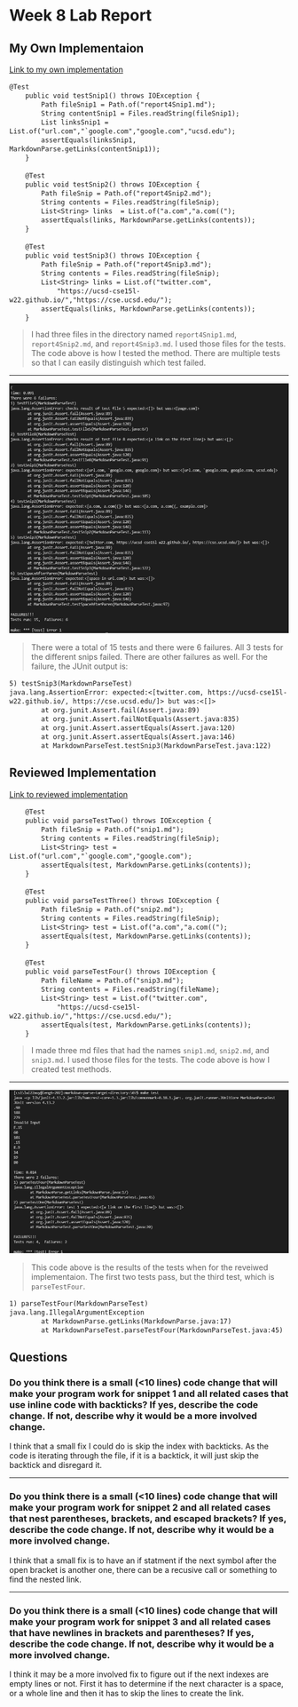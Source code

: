 # Week 8 Lab Report

## My Own Implementaion
[Link to my own implementation](https://github.com/jahyng/markdown-parse.git)
```
@Test
    public void testSnip1() throws IOException {
        Path fileSnip1 = Path.of("report4Snip1.md");
        String contentSnip1 = Files.readString(fileSnip1);
        List linksSnip1 = List.of("url.com","`google.com","google.com","ucsd.edu");
        assertEquals(linksSnip1, MarkdownParse.getLinks(contentSnip1));
    }

    @Test 
    public void testSnip2() throws IOException {
        Path fileSnip = Path.of("report4Snip2.md");
        String contents = Files.readString(fileSnip);
        List<String> links  = List.of("a.com","a.com((");
        assertEquals(links, MarkdownParse.getLinks(contents));
    }

    @Test
    public void testSnip3() throws IOException {
        Path fileSnip = Path.of("report4Snip3.md");
        String contents = Files.readString(fileSnip);
        List<String> links = List.of("twitter.com",
            "https://ucsd-cse15l-w22.github.io/","https://cse.ucsd.edu/");
        assertEquals(links, MarkdownParse.getLinks(contents));
    }
```
> I had three files in the directory named `report4Snip1.md`, `report4Snip2.md`, and `report4Snip3.md`. I used those files for the tests. The code above is how I tested the method. There are multiple tests so that I can easily distinguish which test failed. 
---
![image](report4pic3.png)
> There were a total of 15 tests and there were 6 failures. All 3 tests for the different snips failed. There are other failures as well. For the  failure, the JUnit output is:
```
5) testSnip3(MarkdownParseTest)
java.lang.AssertionError: expected:<[twitter.com, https://ucsd-cse15l-w22.github.io/, https://cse.ucsd.edu/]> but was:<[]>
        at org.junit.Assert.fail(Assert.java:89)
        at org.junit.Assert.failNotEquals(Assert.java:835)
        at org.junit.Assert.assertEquals(Assert.java:120)
        at org.junit.Assert.assertEquals(Assert.java:146)
        at MarkdownParseTest.testSnip3(MarkdownParseTest.java:122)
```

## Reviewed Implementation
[Link to reviewed implementation](https://github.com/5ean-github/markdown-parse)

```
    @Test 
    public void parseTestTwo() throws IOException {
        Path fileSnip = Path.of("snip1.md");
        String contents = Files.readString(fileSnip);
        List<String> test = List.of("url.com","`google.com","google.com");
        assertEquals(test, MarkdownParse.getLinks(contents));
    }

    @Test
    public void parseTestThree() throws IOException {
        Path fileSnip = Path.of("snip2.md");
        String contents = Files.readString(fileSnip);
        List<String> test = List.of("a.com","a.com((");
        assertEquals(test, MarkdownParse.getLinks(contents));
    }

    @Test
    public void parseTestFour() throws IOException {
        Path fileName = Path.of("snip3.md");
        String contents = Files.readString(fileName);
        List<String> test = List.of("twitter.com",
            "https://ucsd-cse15l-w22.github.io/","https://cse.ucsd.edu/");
        assertEquals(test, MarkdownParse.getLinks(contents));
    }    
```
> I made three md files that had the names `snip1.md`, `snip2.md`, and `snip3.md`. I used those files for the tests. The code above is how I created test methods. 
---
![image](report4pic1.png)
> This code above is the results of the tests when for the reveiwed implementaion. The first two tests pass, but the third test, which is `parseTestFour`. 

```
1) parseTestFour(MarkdownParseTest)
java.lang.IllegalArgumentException
        at MarkdownParse.getLinks(MarkdownParse.java:17)
        at MarkdownParseTest.parseTestFour(MarkdownParseTest.java:45)
```

## Questions
### **Do you think there is a small (<10 lines) code change that will make your program work for snippet 1 and all related cases that use inline code with backticks? If yes, describe the code change. If not, describe why it would be a more involved change.**
I think that a small fix I could do is skip the index with backticks. As the code is iterating through the file, if it is a backtick, it will just skip the backtick and disregard it. 
___
### **Do you think there is a small (<10 lines) code change that will make your program work for snippet 2 and all related cases that nest parentheses, brackets, and escaped brackets? If yes, describe the code change. If not, describe why it would be a more involved change.**

I think that a small fix is to have an if statment if the next symbol after the open bracket is another one, there can be a recusive call or something to find the nested link. 
___
### **Do you think there is a small (<10 lines) code change that will make your program work for snippet 3 and all related cases that have newlines in brackets and parentheses? If yes, describe the code change. If not, describe why it would be a more involved change.**

I think it may be a more involved fix to figure out if the next indexes are empty lines or not. First it has to determine if the next character is a space, or a whole line and then it has to skip the lines to create the link. 